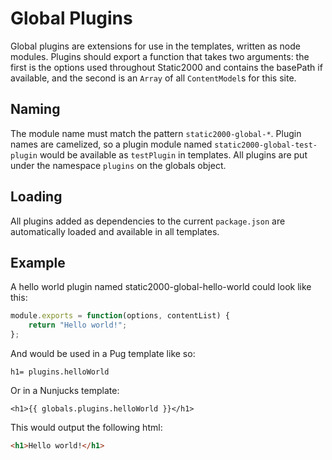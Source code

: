 # Global Plugins

Global plugins are extensions for use in the templates, written as node modules. Plugins should export a function that takes two arguments: the first is the options used throughout Static2000 and contains the basePath if available, and the second is an `Array` of all `ContentModel`s for this site.

## Naming

The module name must match the pattern `static2000-global-*`. Plugin names are camelized, so a plugin module named `static2000-global-test-plugin` would be available as `testPlugin` in templates. All plugins are put under the namespace `plugins` on the globals object.

## Loading

All plugins added as dependencies to the current `package.json` are automatically loaded and available in all templates.

## Example

A hello world plugin named static2000-global-hello-world could look like this:

```js
module.exports = function(options, contentList) {
	return "Hello world!";
};
```

And would be used in a Pug template like so:

```jade
h1= plugins.helloWorld
```

Or in a Nunjucks template:

```htmldjango
<h1>{{ globals.plugins.helloWorld }}</h1>
```

This would output the following html:

```html
<h1>Hello world!</h1>
```
